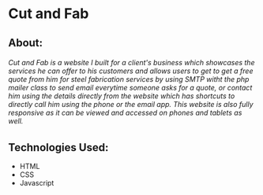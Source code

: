 # Cut and Fab


## About:
###### Cut and Fab is a website I built for a client's business which showcases the services he can offer to his customers and allows users to get to get a free quote from him for steel fabrication services by using SMTP witht the php mailer class to send email everytime someone asks for a quote, or contact him using the details directly from the website which has shortcuts to directly call him using the phone or the email app. This website is also fully responsive as it can be viewed and accessed on phones and tablets as well.

## Technologies Used:

- HTML
- CSS
- Javascript
